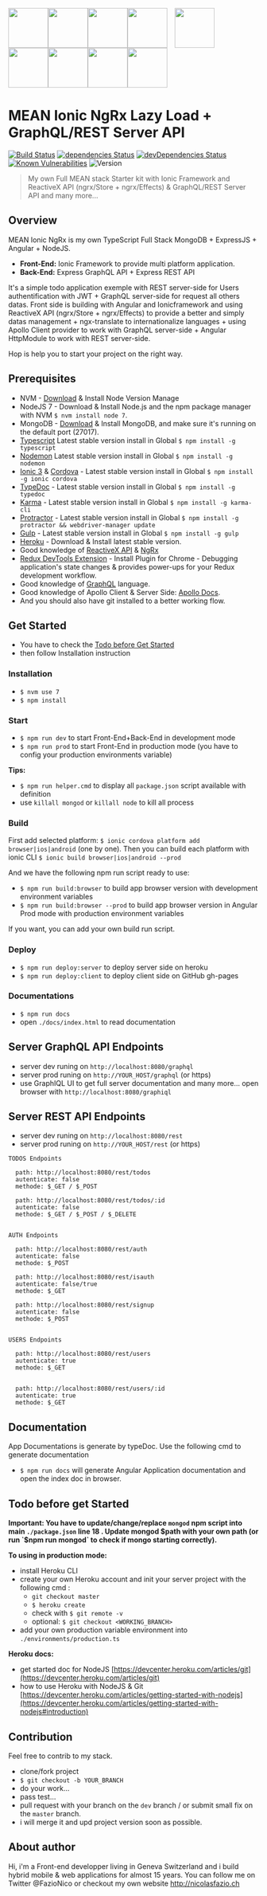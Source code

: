 <img src="https://live.zoomdata.com/zoomdata/service/connection/types/icon/MONGO_MONGO?v=$%7Btimestamp%7D" width="80"><img src="http://apps.octoconsulting.com/images/expressIcon.png" width="80"><img src="https://material.angularjs.org/latest/img/icons/angular-logo.svg" width="80"><img src="https://cdn.worldvectorlogo.com/logos/nodejs-icon.svg" width="80"><img src="https://camo.githubusercontent.com/a083a6650043b70297ab9655569d56ed0d300687/687474703a2f2f616d7665722e6c742f77702d636f6e74656e742f75706c6f6164732f323031362f30372f4d617468656d617469632d506c7573322e69636f" style="margin:0px 15px" height="80px"><img src="http://cloudoki.com/images/frameworks/ionic.png" width="80"><img src="https://avatars2.githubusercontent.com/u/16272733?v=3&s=200" height="80px"><img src="https://upload.wikimedia.org/wikipedia/commons/thumb/1/17/GraphQL_Logo.svg/768px-GraphQL_Logo.svg.png" height="80px"><img src="https://www.libstick.io/svg/1032_apollo.svg" height="80px">

#  MEAN Ionic NgRx Lazy Load + GraphQL/REST Server API
[![Build Status](https://travis-ci.org/FazioNico/mean-ionic-ngrx.svg?branch=master)](https://travis-ci.org/FazioNico/mean-ionic-ngrx) [![dependencies Status](https://david-dm.org/FazioNico/mean-ionic-ngrx/status.svg)](https://david-dm.org/FazioNico/mean-ionic-ngrx) [![devDependencies Status](https://david-dm.org/FazioNico/mean-ionic-ngrx/dev-status.svg)](https://david-dm.org/FazioNico/mean-ionic-ngrx?type=dev) [![Known Vulnerabilities](https://snyk.io/test/github/fazionico/mean-ionic-ngrx/badge.svg)](https://snyk.io/test/github/fazionico/mean-ionic-ngrx) ![Version](https://img.shields.io/badge/version-0.3.1-blue.svg)
<blockquote>My own Full MEAN stack Starter kit with Ionic Framework and ReactiveX API (ngrx/Store + ngrx/Effects) & GraphQL/REST Server  API and many more...</blockquote>

## Overview
MEAN Ionic NgRx is my own TypeScript Full Stack MongoDB + ExpressJS + Angular + NodeJS.

- <b>Front-End:</b> Ionic Framework to provide multi platform application.
- <b>Back-End:</b> Express GraphQL API + Express REST API

It's a simple todo application exemple with REST server-side for Users authentification with JWT + GraphQL server-side for request all others datas.
Front side is building with Angular and Ionicframework and using ReactiveX API (ngrx/Store + ngrx/Effects) to provide a better and simply datas management + ngx-translate to internationalize languages + using Apollo Client provider to work with GraphQL server-side + Angular HttpModule to work with REST server-side.

Hop is help you to start your project on the right way.

## Prerequisites
- NVM - [Download](https://github.com/creationix/nvm) & Install Node Version Manage
- NodeJS 7 - Download & Install Node.js and the npm package manager with NVM `$ nvm install node 7`.
- MongoDB - [Download](https://www.mongodb.com) & Install MongoDB, and make sure it's running on the default port (27017).
- [Typescript](https://www.npmjs.com/package/typescript) Latest stable version install in Global `$ npm install -g typescript`
- [Nodemon](https://nodemon.io/) Latest stable version install in Global `$ npm install -g nodemon`
- [Ionic 3](https://ionicframework.com/) & [Cordova](https://cordova.apache.org/) - Latest stable version install in Global `$ npm install -g ionic cordova`
- [TypeDoc](http://typedoc.org/) - Latest stable version install in Global `$ npm install -g typedoc`
- [Karma](https://karma-runner.github.io) - Latest stable version install in Global `$ npm install -g karma-cli`
- [Protractor](http://www.protractortest.org/#/) - Latest stable version install in Global `$ npm install -g protractor && webdriver-manager update`
- [Gulp](http://gulpjs.com/) - Latest stable version install in Global `$ npm install -g gulp`
- [Heroku](heroku.com) - Download & Install latest stable version.
- Good knowledge of [ReactiveX API](http://reactivex.io/) & [NgRx](https://github.com/ngrx)
- [Redux DevTools Extension](http://extension.remotedev.io/) - Install Plugin for Chrome - Debugging application's state changes & provides power-ups for your Redux development workflow.
- Good knowledge of [GraphQL](http://graphql.org/) language.
- Good knowledge of Apollo Client & Server Side: [Apollo Docs](https://www.apollodata.com/).
- And you should also have git installed to a better working flow.

## Get Started
- You have to check the [Todo before Get Started](#todo-before-get-started)
- then follow Installation instruction

### Installation
- `$ nvm use 7`
- `$ npm install`

### Start
- `$ npm run dev` to start Front-End+Back-End in development mode
- `$ npm run prod` to start Front-End in production mode (you have to config your production environments variable)

<b>Tips:</b>
- `$ npm run helper.cmd` to display all `package.json` script available with definition
- use `killall mongod` or `killall node` to kill all process

### Build
First add selected platform: `$ ionic cordova platform add browser|ios|android` (one by one). Then you can build each platform with ionic CLI `$ ionic build browser|ios|android --prod`

And we have the following npm run script ready to use:
- `$ npm run build:browser` to build app browser version with development environment variables
- `$ npm run build:browser --prod` to build app browser version in Angular Prod mode with production environment variables

If you want, you can add your own build run script.

### Deploy
- `$ npm run deploy:server` to deploy server side on heroku
- `$ npm run deploy:client` to deploy client side on GitHub gh-pages

### Documentations
- `$ npm run docs`
- open `./docs/index.html` to read documentation

## Server GraphQL API Endpoints
- server dev runing on `http://localhost:8080/graphql`
- server prod runing on `http://YOUR_HOST/graphql` (or https)
- use GraphIQL UI to get full server documentation and many more... open browser with `http://localhost:8080/graphiql`

## Server REST API Endpoints
- server dev runing on `http://localhost:8080/rest`
- server prod runing on `http://YOUR_HOST/rest` (or https)

````
TODOS Endpoints

  path: http://localhost:8080/rest/todos
  autenticate: false
  methode: $_GET / $_POST

  path: http://localhost:8080/rest/todos/:id
  autenticate: false
  methode: $_GET / $_POST / $_DELETE


AUTH Endpoints

  path: http://localhost:8080/rest/auth
  autenticate: false
  methode: $_POST

  path: http://localhost:8080/rest/isauth
  autenticate: false/true
  methode: $_GET

  path: http://localhost:8080/rest/signup
  autenticate: false
  methode: $_POST


USERS Endpoints

  path: http://localhost:8080/rest/users
  autenticate: true
  methode: $_GET


  path: http://localhost:8080/rest/users/:id
  autenticate: true
  methode: $_GET

````

## Documentation
App Documentations is generate by typeDoc. Use the following cmd to generate documentation
- `$ npm run docs` will generate Angular Application documentation and open the index doc in browser.

## Todo before get Started
<b>Important: You have to update/change/replace `mongod` npm script into main `./package.json` line 18 . Update mongod $path with your own path (or run `$npm run mongod` to check if mongo starting correctly).</b>


<b>To using in production mode:</b>
- install Heroku CLI
- create your own Heroku account and init your server project with the following cmd :
  - `git checkout master`
  - `$ heroku create`
  - check with `$ git remote -v`
  - optional: `$ git checkout <WORKING_BRANCH>`
- add your own production variable environment into `./environments/production.ts`

<b>Heroku docs:</b>
- get started doc for NodeJS
[https://devcenter.heroku.com/articles/git](https://devcenter.heroku.com/articles/git)
- how to use Heroku with NodeJS & Git [https://devcenter.heroku.com/articles/getting-started-with-nodejs](https://devcenter.heroku.com/articles/getting-started-with-nodejs#introduction)

## Contribution
Feel free to contrib to my stack.
- clone/fork project
- `$ git checkout -b YOUR_BRANCH`
- do your work...
- pass test...
- pull request with your branch on the `dev` branch / or submit small fix on the `master` branch.
- i will merge it and upd project version soon as possible.


## About author
Hi, i'm a Front-end developper living in Geneva Switzerland and i build hybrid mobile & web applications for almost 15 years. You can follow me on Twitter @FazioNico or checkout my own website http://nicolasfazio.ch
